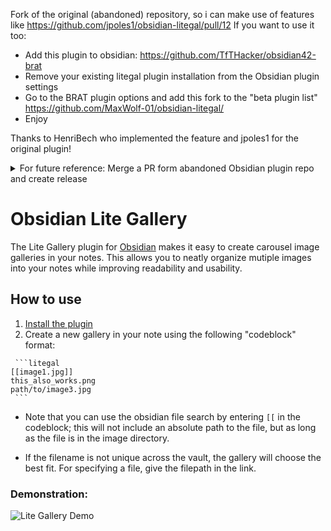 Fork of the original (abandoned) repository, so i can make use of features like https://github.com/jpoles1/obsidian-litegal/pull/12
If you want to use it too:
- Add this plugin to obsidian: https://github.com/TfTHacker/obsidian42-brat
- Remove your existing litegal plugin installation from the Obsidian plugin settings
- Go to the BRAT plugin options and add this fork to the "beta plugin list" https://github.com/MaxWolf-01/obsidian-litegal/
- Enjoy

Thanks to HenriBech who implemented the feature and jpoles1 for the original plugin!

<details>
	<summary>For future reference: Merge a PR form abandoned Obsidian plugin repo and create release</summary>

```bash
#!/usr/bin/env bash
# usage: edit VERSION / PR / NOTES, then run from repo root.

set -euo pipefail

# --- edit these for each release ---
VERSION="X.X.X"                 # new version
PR=""                           # upstream PR number to merge (or leave blank to skip)
NOTES=""
UPSTREAM_REPO=""
# optionally: a contributor fork+branch instead of PR number:
CONTRIB_REMOTE_URL=""
CONTRIB_BRANCH=""
# ----------------------------------

# figure out default branch of *your* fork
BRANCH=$(git remote show origin | awk '/HEAD branch/ {print $NF}')

echo "→ Ensuring clean & up to date on $BRANCH"
git fetch origin
git checkout "$BRANCH"
git pull --ff-only

# OPTION A: merge an upstream PR by number
if [[ -n "${PR:-}" ]]; then
  echo "→ Fetching upstream PR #$PR"
  git remote add upstream "$UPSTREAM_REPO" 2>/dev/null || true
  git fetch upstream "pull/$PR/head:pr-$PR"
  git merge --no-ff "pr-$PR" -m "Merge upstream PR #$PR"
fi

# OPTION B: or merge a contributor branch directly
if [[ -n "${CONTRIB_REMOTE_URL:-}" && -n "${CONTRIB_BRANCH:-}" ]]; then
  echo "→ Fetching $CONTRIB_BRANCH from contributor remote"
  git remote add contrib "$CONTRIB_REMOTE_URL" 2>/dev/null || true
  git fetch contrib "$CONTRIB_BRANCH:pr-custom"
  git merge --no-ff pr-custom -m "Merge $CONTRIB_REMOTE_URL:$CONTRIB_BRANCH"
fi

echo "→ Install deps & build"
npm ci
npm run build

echo "→ Bump manifest.json version to $VERSION"
if command -v jq >/dev/null 2>&1; then
  jq --arg v "$VERSION" '.version=$v' manifest.json > manifest.tmp && mv manifest.tmp manifest.json
else
  # macOS BSD sed: `sed -i ''`; GNU sed: `sed -i`
  sed -i.bak "s/\"version\": *\"[^\"]*\"/\"version\": \"$VERSION\"/" manifest.json && rm -f manifest.json.bak
fi
git add manifest.json
git commit -m "chore: bump manifest to v$VERSION"
git push

echo "→ Tag & push"
git tag "v$VERSION" -m "Litegal v$VERSION"
git push origin "v$VERSION"

echo "→ Create GitHub release with built artifacts (for BRAT)"
printf '%s\n' "$NOTES" > .release-notes.txt
# only include styles.css if it exists
FILES=(manifest.json main.js)
[[ -f styles.css ]] && FILES+=(styles.css)

gh release create "v$VERSION" "${FILES[@]}" \
  --title "v$VERSION" \
  --notes-file .release-notes.txt

echo "✓ Release v$VERSION published."
echo "→ In Obsidian BRAT: Add Beta plugin → your-username/obsidian-litegal"
```

</details>

# Obsidian Lite Gallery

The Lite Gallery plugin for [Obsidian](https://obsidian.md) makes it easy to create carousel image galleries in your notes. This allows you to neatly organize mutiple images into your notes while improving readability and usability. 

## How to use

1) [Install the plugin](https://help.obsidian.md/Extending+Obsidian/Community+plugins)
2) Create a new gallery in your note using the following "codeblock" format:
```
 ```litegal
[[image1.jpg]]
this_also_works.png
path/to/image3.jpg
 ```
```
  - Note that you can use the obsidian file search by entering `[[` in the codeblock; this will not include an absolute path to the file, but as long as the file is in the image directory.

  - If the filename is not unique across the vault, the gallery will choose the best fit. For specifying a file, give the filepath in the link.

### Demonstration:

![Lite Gallery Demo](https://raw.githubusercontent.com/jpoles1/obsidian-litegal/955cd5f6f50048b9f8593bf46aa5c477a30976d5/litegaldemo.gif)
